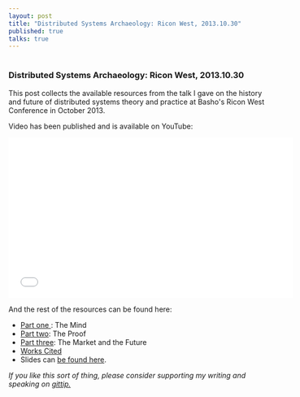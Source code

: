 ```yaml
---
layout: post
title: "Distributed Systems Archaeology: Ricon West, 2013.10.30"
published: true
talks: true
---
```

# 
# 
### Distributed Systems Archaeology: Ricon West, 2013.10.30

This post collects the available resources from the talk I gave on the history and future of distributed systems theory and practice at Basho's Ricon West Conference in October 2013.

Video has been published and is available on YouTube:

<iframe width="560" height="315" src="//www.youtube.com/embed/Wp08EmQtP44?rel=0" frameborder="0" allowfullscreen></iframe>

And the rest of the resources can be found here:

* <a href="http://michaelrbernste.in/2013/11/19/distributed-systems-archaeology-part-one.html">Part one </a>: The Mind
* <a href="http://michaelrbernste.in/2013/11/20/distributed-systems-archaeology-part-two.html">Part two</a>: The Proof
* <a href="http://michaelrbernste.in/2013/11/21/distributed-systems-archaeology-part-three.html">Part three</a>: The Market and the Future
* <a href="http://michaelrbernste.in/2013/11/06/distributed-systems-archaeology-works-cited.html">Works Cited</a>
* Slides can <a href="https://speakerdeck.com/mrb/distributed-systems-archaeology">be found here</a>. 

*If you like this sort of thing, please consider supporting my writing and speaking on <a href="https://www.gittip.com/mrb_bk/">gittip.</a>*
